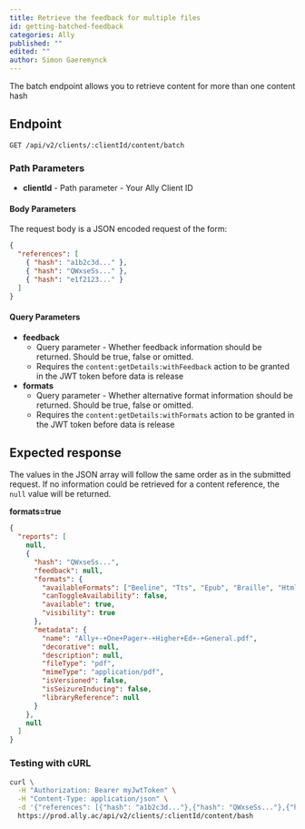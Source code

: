 ```yaml
---
title: Retrieve the feedback for multiple files
id: getting-batched-feedback
categories: Ally
published: ""
edited: ""
author: Simon Gaeremynck
---
```


<VersioningTracker frontMatter={frontMatter}/>

The batch endpoint allows you to retrieve content for more than one content hash

## Endpoint

```http
GET /api/v2/clients/:clientId/content/batch
```

### Path Parameters

- **clientId** - Path parameter - Your Ally Client ID

#### Body Parameters

The request body is a JSON encoded request of the form:

```json
{
  "references": [
    { "hash": "a1b2c3d..." },
    { "hash": "QWxseSs..." },
    { "hash": "e1f2123..." }
  ]
}
```

#### Query Parameters

- **feedback**
  - Query parameter - Whether feedback information should be returned. Should be true, false or omitted.
  - Requires the `content:getDetails:withFeedback` action to be granted in the JWT token before data is release
- **formats**
  - Query parameter - Whether alternative format information should be returned. Should be true, false or omitted.
  - Requires the `content:getDetails:withFormats` action to be granted in the JWT token before data is release

## Expected response

The values in the JSON array will follow the same order as in the submitted request. If no information could be
retrieved for a content reference, the `null` value will be returned.

**formats=true**

```json
{
  "reports": [
    null,
    {
      "hash": "QWxseSs...",
      "feedback": null,
      "formats": {
        "availableFormats": ["Beeline", "Tts", "Epub", "Braille", "Html"],
        "canToggleAvailability": false,
        "available": true,
        "visibility": true
      },
      "metadata": {
        "name": "Ally+-+One+Pager+-+Higher+Ed+-+General.pdf",
        "decorative": null,
        "description": null,
        "fileType": "pdf",
        "mimeType": "application/pdf",
        "isVersioned": false,
        "isSeizureInducing": false,
        "libraryReference": null
      }
    },
    null
  ]
}
```

### Testing with cURL

```bash
curl \
  -H "Authorization: Bearer myJwtToken" \
  -H "Content-Type: application/json" \
  -d '{"references": [{"hash": "a1b2c3d..."},{"hash": "QWxseSs..."},{"hash": "e1f2123..."}]}' \
  https://prod.ally.ac/api/v2/clients/:clientId/content/bash
```

<AuthorBox frontMatter={frontMatter}/>

